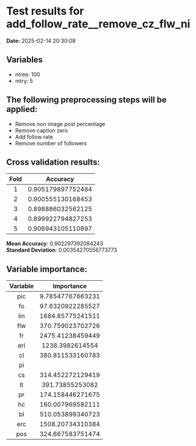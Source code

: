 # Test results for add_follow_rate__remove_cz_flw_ni
**Date:**  2025-02-14 20:30:08 

## Variables 
 - ntree:  100 
 - mtry:  5 


 ## The following preprocessing steps will be applied: 
  - Remove non image post percentage 
 - Remove caption zero 
 - Add follow rate 
 - Remove number of followers 


 ## Cross validation results:
 | Fold | Accuracy |
 |:--:|:--:|
 |  1  |  0.905179897752484  |
 |  2  |  0.900555130168453  |
 |  3  |  0.898886032562125  |
 |  4  |  0.899922794827253  |
 |  5  |  0.906943105110897  |
  
 **Mean Accuracy**:  0.902297392084243  
 **Standard Deviation**:  0.00354270556773773  


 ## Variable importance:
 | Variable | Importance |
 |:--:|:--:|
 |  pic  |  9.78547767663231  |
 |  fo  |  97.6320922285527  |
 |  lin  |  1684.85775241511  |
 |  flw  |  370.759023702726  |
 |  fr  |  2475.41238459449  |
 |  erl  |  1238.3982614554  |
 |  cl  |  380.811533160783  |
 |  pi  |    |
 |  cs  |  314.452272129419  |
 |  lt  |  391.73855253082  |
 |  pr  |  174.158446271675  |
 |  hc  |  160.007969582111  |
 |  bl  |  510.053899340723  |
 |  erc  |  1508.20734310384  |
 |  pos  |  324.667583751474  |


